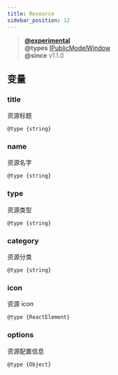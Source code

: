 ```yaml
---
title: Resource
sidebar_position: 12
---
```


> **[@experimental](./#experimental)**<br/>
> **@types** [IPublicModelWindow](https://github.com/alibaba/lowcode-engine/blob/main/packages/types/src/shell/model/resource.ts)<br/>
> **@since** v1.1.0

## 变量

### title

资源标题

`@type {string}`

### name

资源名字

`@type {string}`

### type

资源类型

`@type {string}`

### category

资源分类

`@type {string}`

### icon

资源 icon

`@type {ReactElement}`

### options

资源配置信息

`@type {Object}`